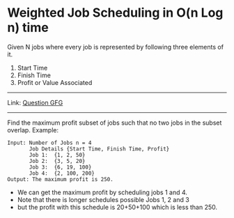 # Weighted Job Scheduling in O(n Log n) time
Given N jobs where every job is represented by following three elements of it.

1. Start Time
2. Finish Time
3. Profit or Value Associated     

---
Link: [Question GFG](https://www.geeksforgeeks.org/weighted-job-scheduling-log-n-time/)

---

Find the maximum profit subset of jobs such that no two jobs in the subset overlap.
Example: 

``` 
Input: Number of Jobs n = 4
       Job Details {Start Time, Finish Time, Profit}
       Job 1:  {1, 2, 50} 
       Job 2:  {3, 5, 20}
       Job 3:  {6, 19, 100}
       Job 4:  {2, 100, 200}
Output: The maximum profit is 250.
```
* We can get the maximum profit by scheduling jobs 1 and 4.
* Note that there is longer schedules possible Jobs 1, 2 and 3 
* but the profit with this schedule is 20+50+100 which is less than 250. 

